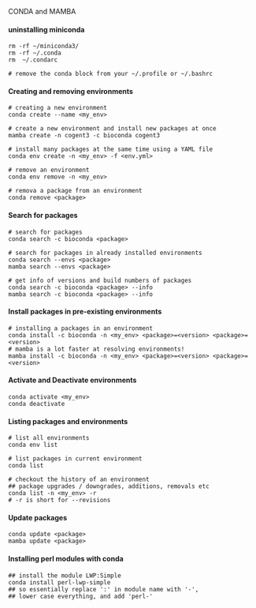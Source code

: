 CONDA and MAMBA


#### uninstalling miniconda
```
rm -rf ~/miniconda3/
rm -rf ~/.conda
rm  ~/.condarc

# remove the conda block from your ~/.profile or ~/.bashrc
```

#### Creating and removing environments
```
# creating a new environment
conda create --name <my_env>

# create a new environment and install new packages at once
mamba create -n cogent3 -c bioconda cogent3

# install many packages at the same time using a YAML file
conda env create -n <my_env> -f <env.yml>

# remove an environment
conda env remove -n <my_env>

# remova a package from an environment
conda remove <package>
```

#### Search for packages
```
# search for packages
conda search -c bioconda <package>

# search for packages in already installed environments
conda search --envs <package>
mamba search --envs <package>

# get info of versions and build numbers of packages
conda search -c bioconda <package> --info
mamba search -c bioconda <package> --info
```

#### Install packages in pre-existing environments
```
# installing a packages in an environment
conda install -c bioconda -n <my_env> <package>=<version> <package>=<version>
# mamba is a lot faster at resolving environments!
mamba install -c bioconda -n <my_env> <package>=<version> <package>=<version>
```

#### Activate and Deactivate environments
```
conda activate <my_env>
conda deactivate
```

#### Listing packages and environments
```
# list all environments
conda env list

# list packages in current environment
conda list

# checkout the history of an environment
## package upgrades / downgrades, additions, removals etc
conda list -n <my_env> -r 
# -r is short for --revisions
```

#### Update packages
```
conda update <package>
mamba update <package>
```

#### Installing perl modules with conda
```
## install the module LWP:Simple
conda install perl-lwp-simple
## so essentially replace ':' in module name with '-',
## lower case everything, and add 'perl-'
```

